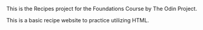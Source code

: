 This is the Recipes project for the Foundations Course by The Odin Project.

This is a basic recipe website to practice utilizing HTML.
